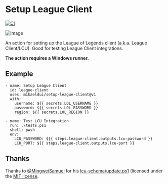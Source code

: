 # Setup League Client
[![CI](https://github.com/mikaeldui/install-league-of-legends/actions/workflows/install.yml/badge.svg)](https://github.com/mikaeldui/install-league-of-legends/actions/workflows/install.yml)

![image](https://user-images.githubusercontent.com/3706841/149665686-368d3e10-f5cb-4459-8647-0a2021394027.png)

An action for setting up the League of Legends client (a.k.a. League Client/LCU). Good for testing League Client integrations.

**The action requires a Windows runner.**

## Example

    - name: Setup League Client
      id: league-client
      uses: mikaeldui/setup-league-client@v1
      with:
        username: ${{ secrets.LOL_USERNAME }}
        password: ${{ secrets.LOL_PASSWORD }}
        region: ${{ secrets.LOL_REGION }}
        
    - name: Test LCU Integration
      run: .\tests.ps1
      shell: pwsh
      env:
        LCU_PASSWORD: ${{ steps.league-client.outputs.lcu-password }}
        LCU_PORT: ${{ steps.league-client.outputs.lcu-port }}

## Thanks

Thanks to [@MingweiSamuel](https://github.com/MingweiSamuel) for his [lcu-schema/update.ps1](https://github.com/MingweiSamuel/lcu-schema/blob/a309d795ddf0eba093cb6a6f54ffa9238e947f3a/update.ps1) (licensed under the [MIT license](https://github.com/MingweiSamuel/lcu-schema/blob/a309d795ddf0eba093cb6a6f54ffa9238e947f3a/LICENSE).
